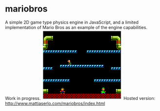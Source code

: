 # mariobros
A simple 2D game type physics engine in JavaScript, and a limited implementation of Mario Bros as an example of the engine capabilities.
Work in progress.
![Screenshot](https://github.com/mattiaserlo/mariobros/blob/master/images/screenshot.png?raw=true "Screenshot")
Hosted version: http://www.mattiaserlo.com/mariobros/index.html
